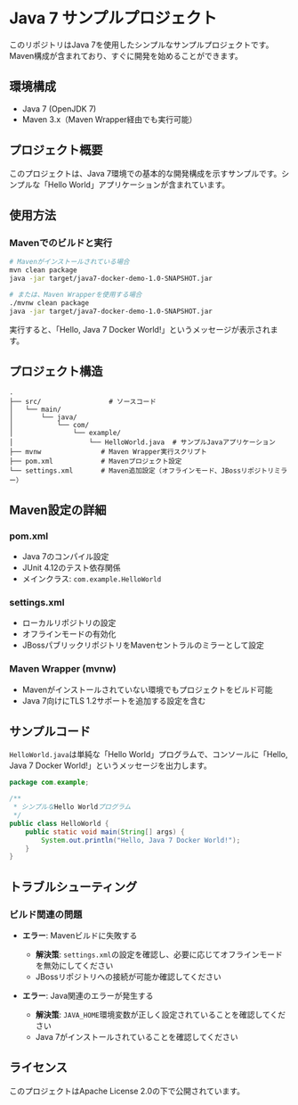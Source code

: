 # Java 7 サンプルプロジェクト

このリポジトリはJava 7を使用したシンプルなサンプルプロジェクトです。Maven構成が含まれており、すぐに開発を始めることができます。

## 環境構成

- Java 7 (OpenJDK 7)
- Maven 3.x（Maven Wrapper経由でも実行可能）

## プロジェクト概要

このプロジェクトは、Java 7環境での基本的な開発構成を示すサンプルです。シンプルな「Hello World」アプリケーションが含まれています。

## 使用方法

### Mavenでのビルドと実行

```bash
# Mavenがインストールされている場合
mvn clean package
java -jar target/java7-docker-demo-1.0-SNAPSHOT.jar

# または、Maven Wrapperを使用する場合
./mvnw clean package
java -jar target/java7-docker-demo-1.0-SNAPSHOT.jar
```

実行すると、「Hello, Java 7 Docker World!」というメッセージが表示されます。

## プロジェクト構造

```
.
├── src/                 # ソースコード
│   └── main/
│       └── java/
│           └── com/
│               └── example/
│                   └── HelloWorld.java  # サンプルJavaアプリケーション
├── mvnw               # Maven Wrapper実行スクリプト
├── pom.xml            # Mavenプロジェクト設定
└── settings.xml       # Maven追加設定（オフラインモード、JBossリポジトリミラー）
```

## Maven設定の詳細

### pom.xml

- Java 7のコンパイル設定
- JUnit 4.12のテスト依存関係
- メインクラス: `com.example.HelloWorld`

### settings.xml

- ローカルリポジトリの設定
- オフラインモードの有効化
- JBossパブリックリポジトリをMavenセントラルのミラーとして設定

### Maven Wrapper (mvnw)

- Mavenがインストールされていない環境でもプロジェクトをビルド可能
- Java 7向けにTLS 1.2サポートを追加する設定を含む

## サンプルコード

`HelloWorld.java`は単純な「Hello World」プログラムで、コンソールに「Hello, Java 7 Docker World!」というメッセージを出力します。

```java
package com.example;

/**
 * シンプルなHello Worldプログラム
 */
public class HelloWorld {
    public static void main(String[] args) {
        System.out.println("Hello, Java 7 Docker World!");
    }
}
```

## トラブルシューティング

### ビルド関連の問題

- **エラー**: Mavenビルドに失敗する
  - **解決策**: `settings.xml`の設定を確認し、必要に応じてオフラインモードを無効にしてください
  - JBossリポジトリへの接続が可能か確認してください

- **エラー**: Java関連のエラーが発生する
  - **解決策**: `JAVA_HOME`環境変数が正しく設定されていることを確認してください
  - Java 7がインストールされていることを確認してください

## ライセンス

このプロジェクトはApache License 2.0の下で公開されています。
